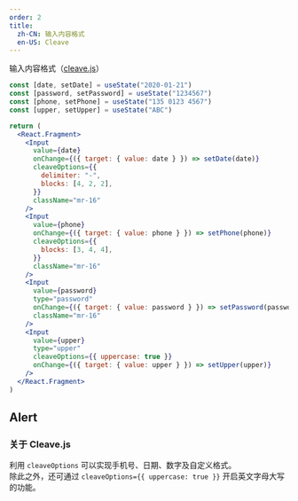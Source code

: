 ```yaml
---
order: 2
title:
  zh-CN: 输入内容格式
  en-US: Cleave
---
```


输入内容格式（[cleave.js](https://github.com/nosir/cleave.js)）

```jsx
const [date, setDate] = useState("2020-01-21")
const [password, setPassword] = useState("1234567")
const [phone, setPhone] = useState("135 0123 4567")
const [upper, setUpper] = useState("ABC")

return (
  <React.Fragment>
    <Input
      value={date}
      onChange={({ target: { value: date } }) => setDate(date)}
      cleaveOptions={{
        delimiter: "-",
        blocks: [4, 2, 2],
      }}
      className="mr-16"
    />
    <Input
      value={phone}
      onChange={({ target: { value: phone } }) => setPhone(phone)}
      cleaveOptions={{
        blocks: [3, 4, 4],
      }}
      className="mr-16"
    />
    <Input
      value={password}
      type="password"
      onChange={({ target: { value: password } }) => setPassword(password)}
      className="mr-16"
    />
    <Input
      value={upper}
      type="upper"
      cleaveOptions={{ uppercase: true }}
      onChange={({ target: { value: upper } }) => setUpper(upper)}
    />
  </React.Fragment>
)
```

## Alert

### 关于 Cleave.js

利用 `cleaveOptions` 可以实现手机号、日期、数字及自定义格式。  
除此之外，还可通过 `cleaveOptions={{ uppercase: true }}` 开启英文字母大写的功能。
